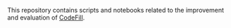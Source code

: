 This repository contains scripts and notebooks related to the improvement and evaluation of [CodeFill](https://github.com/saltudelft/codefill).